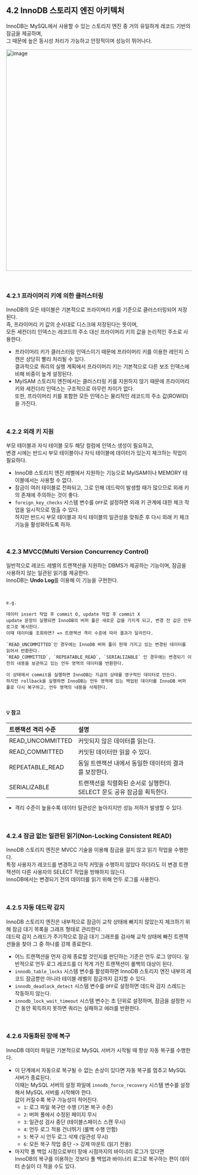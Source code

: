 ## 4.2 InnoDB 스토리지 엔진 아키텍처
InnoDB는 MySQL에서 사용할 수 있는 스토리지 엔진 중 거의 유일하게 레코드 기반의 잠금을 제공하며, <br>
그 때문에 높은 동시성 처리가 가능하고 안정적이며 성능이 뛰어나다. <br>

<img width="600" alt="image" src="https://github.com/user-attachments/assets/e11ac2af-33b3-474d-be05-bdf507288038"> <br>

<br>

### 4.2.1 프라이머리 키에 의한 클러스터링
InnoDB의 모든 테이블은 기본적으로 프라이머리 키를 기준으로 클러스터링되어 저장된다. <br>
즉, 프라이머리 키 값의 순서대로 디스크에 저장된다는 뜻이며, <br>
모든 세컨더리 인덱스는 레코드의 주소 대신 프라이머리 키의 값을 논리적인 주소로 사용한다.

- 프라이머리 키가 클러스터링 인덱스이기 때문에 프라이머리 키를 이용한 레인지 스캔은 상당히 빨리 처리될 수 있다. <br>
  결과적으로 쿼리의 실행 계획에서 프라이머리 키는 기본적으로 다른 보조 인덱스에 비해 비중이 높게 설정된다.
- MyISAM 스토리지 엔진에서는 클러스터링 키를 지원하지 않기 때문에 프라이머리 키와 세컨더리 인덱스는 구조적으로 아무런 차이가 없다. <br>
  또한, 프라이머리 키를 포함한 모든 인덱스는 물리적인 레코드의 주소 값(ROWID)을 가진다.

<br>

### 4.2.2 외래 키 지원
부모 테이블과 자식 테이블 모두 해당 컬럼에 인덱스 생성이 필요하고, <br>
변경 시에는 반드시 부모 테이블이나 자식 테이블에 데이터가 있는지 체크하는 작업이 필요하다.

- InnoDB 스토리지 엔진 레벨에서 지원하는 기능으로 MyISAM이나 MEMORY 테이블에서는 사용할 수 없다.
- 잠금이 여러 테이블로 전파되고, 그로 인해 데드락이 발생할 때가 많으므로 외래 키의 존재에 주의하는 것이 좋다.
- `foreign_key_checks` 시스템 변수를 `OFF`로 설정하면 외래 키 관계에 대한 체크 작업을 일시적으로 멈출 수 있다. <br>
  하지만 반드시 부모 테이블과 자식 테이블의 일관성을 맞춰준 후 다시 외래 키 체크 기능을 활성화하도록 하자.

<br>

### 4.2.3 MVCC(Multi Version Concurrency Control)
일반적으로 레코드 레벨의 트랜잭션을 지원하는 DBMS가 제공하는 기능이며, 잠금을 사용하지 않는 일관된 읽기를 제공한다. <br>
InnoDB는 **Undo Log**를 이용해 이 기능을 구현한다. <br>

<br>

```
e.g.

데이터 insert 작업 후 commit O, update 작업 후 commit X
update 문장이 실행되면 InnoDB의 버퍼 풀은 새로운 값을 가지게 되고, 변경 전 값은 언두 로그로 복사한다.
이때 데이터를 조회하면? => 트랜잭션 격리 수준에 따라 결과가 달라진다.

`READ_UNCOMMITTED`인 경우에는 InnoDB 버퍼 풀이 현재 가지고 있는 변경된 데이터를 읽어서 반환한다.
`READ_COMMITTED`, `REPEATABLE_READ`, `SERIALIZABLE` 인 경우에는 변경되기 이전의 내용을 보관하고 있는 언두 영역의 데이터를 반환한다.

이 상태에서 commit을 실행하면 InnoDB는 지금의 상태를 영구적인 데이터로 만든다.
하지만 rollback을 실행하면 InnoDB는 언두 영역에 있는 백업된 데이터를 InnoDB 버퍼 풀로 다시 복구하고, 언두 영역의 내용을 삭제한다. 
```

<br>

#### 💡 참고

트랜잭션 격리 수준 | 설명
:--- | :---
READ_UNCOMMITTED | 커밋되지 않은 데이터를 읽는다.
READ_COMMITTED | 커밋된 데이터만 읽을 수 있다.
REPEATABLE_READ | 동일 트랜잭션 내에서 동일한 데이터의 결과를 보장한다.
SERIALIZABLE | 트랜잭션을 직렬화된 순서로 실행한다. SELECT 문도 공유 잠금을 획득한다.

- 격리 수준이 높을수록 데이터 일관성은 높아지지만 성능 저하가 발생할 수 있다.

<br>

### 4.2.4 잠금 없는 일관된 읽기(Non-Locking Consistent READ)
InnoDB 스토리지 엔진은 MVCC 기술을 이용해 잠금을 걸지 않고 읽기 작업을 수행한다. <br>
특정 사용자가 레코드를 변경하고 아직 커밋을 수행하지 않았다 하더라도 이 변경 트랜잭션이 다른 사용자의 SELECT 작업을 방해하지 않는다. <br>
InnoDB에서는 변경되기 전의 데이터를 읽기 위해 언두 로그를 사용한다.

<br>

### 4.2.5 자동 데드락 감지
InnoDB 스토리지 엔진은 내부적으로 잠금이 교착 상태에 빠지지 않았는지 체크하기 위해 잠금 대기 목록을 그래프 형태로 관리한다. <br>
데드락 감지 스레드가 주기적으로 잠금 대기 그래프를 검사해 교착 상태에 빠진 트랜잭션들을 찾아 그 중 하나를 강제 종료한다. <br>

- 어느 트랜잭션을 먼저 강제 종료할 것인지를 판단하는 기준은 언두 로그 양이다. 일반적으로 언두 로그 레코드를 더 적게 가진 트랜잭션이 롤백의 대상이 된다.
- `innodb_table_locks` 시스템 변수를 활성화하면 InnoDB 스토리지 엔진 내부의 레코드 잠금뿐만 아니라 테이블 레벨의 잠금까지 감지할 수 있다.
- `innodb_deadlock_detect` 시스템 변수를 `OFF`로 설정하면 데드락 감지 스레드는 작동하지 않는다.
- `innodb_lock_wait_timeout` 시스템 변수는 초 단위로 설정하며, 잠금을 설정한 시간 동안 획득하지 못하면 쿼리는 실패하고 에러를 반환한다.

<br>

### 4.2.6 자동화된 장애 복구
InnoDB 데이터 파일은 기본적으로 MySQL 서버가 시작될 때 항상 자동 복구를 수행한다.

- 이 단계에서 자동으로 복구될 수 없는 손상이 있다면 자동 복구를 멈추고 MySQL 서버가 종료된다. <br>
  이때는 MySQL 서버의 설정 파일에 `innodb_force_recovery` 시스템 변수를 설정해서 MySQL 서버를 시작해야 한다. <br>
  값이 커질수록 복구 가능성이 적어진다.
  - `1`: 로그 파일 복구만 수행 (기본 복구 수준)
  - `2`: 버퍼 풀에서 수정된 페이지 무시
  - `3`: 일관성 검사 중단 (테이블스페이스 스캔 무시)
  - `4`: 언두 로그 적용 건너뛰기 (롤백 수행 안함)
  - `5`: 복구 시 언두 로그 삭제 (일관성 무시)
  - `6`: 모든 복구 작업 중단 -> 강제 마운트 (읽기 전용)
- 마지막 풀 백업 시점으로부터 장애 시점까지의 바이너리 로그가 있다면 <br>
  InnoDB의 복구를 이용하는 것보다 풀 백업과 바이너리 로그로 복구하는 편이 데이터 손실이 더 적을 수도 있다.
  
